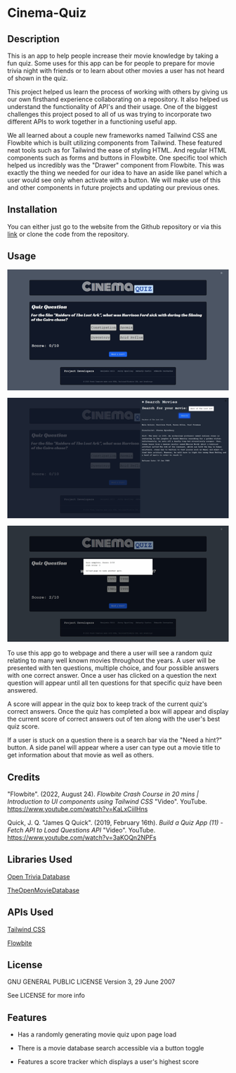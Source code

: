# Cinema-Quiz


## Description

This is an app to help people increase their movie knowledge by taking a fun quiz. Some uses for this app can be for people to prepare for movie trivia night with friends or to learn about other movies a user has not heard of shown in the quiz.

This project helped us learn the process of working with others by giving us our own firsthand experience collaborating on a repository. It also helped us understand the functionality of API's and their usage. One of the biggest challenges this project posed to all of us was trying to incorporate two different APIs to work together in a functioning useful app.

We all learned about a couple new frameworks named Tailwind CSS ane Flowbite which is built utilizing components from Tailwind. These featured neat tools such as for Tailwind the ease of styling HTML. And regular HTML components such as forms and buttons in Flowbite. One specific tool which helped us incredibly was the "Drawer" component from Flowbite. This was exactly the thing we needed for our idea to have an aside like panel which a user would see only when activate with a button. We will make use of this and other components in future projects and updating our previous ones.


## Installation

You can either just go to the website from the Github repository or via this [link](https://excervantes.github.io/cinema-quiz/) or clone the code from the repository.  

## Usage

![Quiz Section of App](./assets/images/Screenshot.jpg)

![Movie Database Search of App](./assets/images/Screenshot2.jpg)

![Score Card At Quiz End](./assets/images/Screenshot3.jpg)


To use this app go to webpage and there a user will see a random quiz relating to many well known movies throughout the years. A user will be presented with ten questions, multiple choice, and four possible answers with one correct answer. Once a user has clicked on a question the next question will appear until all ten questions for that specific quiz have been answered.

A score will appear in the quiz box to keep track of the current quiz's correct answers. Once the quiz has completed a box will appear and display the current score of correct answers out of ten along with the user's best quiz score.

If a user is stuck on a question there is a search bar via the "Need a hint?" button. A side panel will appear where a user can type out a movie title to get information about that movie as well as others.


## Credits

"Flowbite". (2022, August 24). _Flowbite Crash Course in 20 mins | Introduction to UI components using Tailwind CSS_ "Video". YouTube. https://www.youtube.com/watch?v=KaLxCiilHns

Quick, J. Q. "James Q Quick". (2019, February 16th). _Build a Quiz App (11) - Fetch API to Load Questions API_ "Video". YouTube. https://www.youtube.com/watch?v=3aKOQn2NPFs

## Libraries Used

[Open Trivia Database](https://opentdb.com/)

[TheOpenMovieDatabase](https://www.omdbapi.com/)

## APIs Used

[Tailwind CSS](https://tailwindcss.com/)

[Flowbite](https://flowbite.com/)


## License

GNU GENERAL PUBLIC LICENSE
Version 3, 29 June 2007

See LICENSE for more info


## Features

- Has a randomly generating movie quiz upon page load

- There is a movie database search accessible via a button toggle

- Features a score tracker which displays a user's highest score


